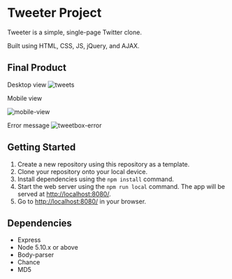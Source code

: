 # Tweeter Project

Tweeter is a simple, single-page Twitter clone.

Built using HTML, CSS, JS, jQuery, and AJAX.

## Final Product

Desktop view
![tweets](https://user-images.githubusercontent.com/91559579/146502104-e2303f4a-5ba0-4abf-b3af-dbf4ba3c0e16.png)

Mobile view

![mobile-view](https://user-images.githubusercontent.com/91559579/146502977-232278d0-573e-4e1a-aa6f-26e54ec601c1.png)

Error message
![tweetbox-error](https://user-images.githubusercontent.com/91559579/146502993-7f27d044-32d8-4b73-9826-0952485aee57.png)


## Getting Started

1. Create a new repository using this repository as a template.
2. Clone your repository onto your local device.
3. Install dependencies using the `npm install` command.
3. Start the web server using the `npm run local` command. The app will be served at <http://localhost:8080/>.
4. Go to <http://localhost:8080/> in your browser.

## Dependencies

- Express
- Node 5.10.x or above
- Body-parser
- Chance
- MD5
